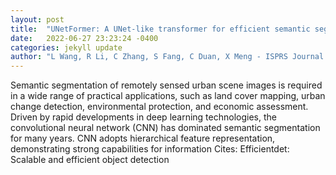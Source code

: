 ```yaml
---
layout: post
title:  "UNetFormer: A UNet-like transformer for efficient semantic segmentation of remote sensing urban scene imagery"
date:   2022-06-27 23:23:24 -0400
categories: jekyll update
author: "L Wang, R Li, C Zhang, S Fang, C Duan, X Meng - ISPRS Journal of , 2022"
---
```

Semantic segmentation of remotely sensed urban scene images is required in a wide range of practical applications, such as land cover mapping, urban change detection, environmental protection, and economic assessment. Driven by rapid developments in deep learning technologies, the convolutional neural network (CNN) has dominated semantic segmentation for many years. CNN adopts hierarchical feature representation, demonstrating strong capabilities for information  Cites: Efficientdet: Scalable and efficient object detection